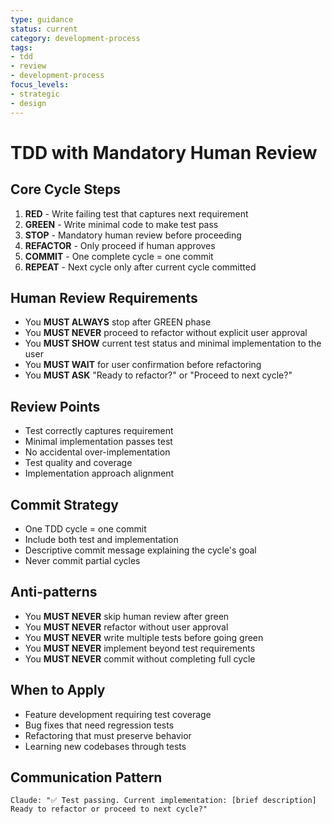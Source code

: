 ```yaml
---
type: guidance
status: current
category: development-process
tags:
- tdd
- review
- development-process
focus_levels:
- strategic
- design
---
```


# TDD with Mandatory Human Review

## Core Cycle Steps
1. **RED** - Write failing test that captures next requirement
2. **GREEN** - Write minimal code to make test pass
3. **STOP** - Mandatory human review before proceeding
4. **REFACTOR** - Only proceed if human approves
5. **COMMIT** - One complete cycle = one commit
6. **REPEAT** - Next cycle only after current cycle committed

## Human Review Requirements
- You **MUST ALWAYS** stop after GREEN phase
- You **MUST NEVER** proceed to refactor without explicit user approval
- You **MUST SHOW** current test status and minimal implementation to the user
- You **MUST WAIT** for user confirmation before refactoring
- You **MUST ASK** "Ready to refactor?" or "Proceed to next cycle?"

## Review Points
- Test correctly captures requirement
- Minimal implementation passes test
- No accidental over-implementation
- Test quality and coverage
- Implementation approach alignment

## Commit Strategy
- One TDD cycle = one commit
- Include both test and implementation
- Descriptive commit message explaining the cycle's goal
- Never commit partial cycles

## Anti-patterns
- You **MUST NEVER** skip human review after green
- You **MUST NEVER** refactor without user approval
- You **MUST NEVER** write multiple tests before going green
- You **MUST NEVER** implement beyond test requirements
- You **MUST NEVER** commit without completing full cycle

## When to Apply
- Feature development requiring test coverage
- Bug fixes that need regression tests
- Refactoring that must preserve behavior
- Learning new codebases through tests

## Communication Pattern
```
Claude: "✅ Test passing. Current implementation: [brief description]
Ready to refactor or proceed to next cycle?"